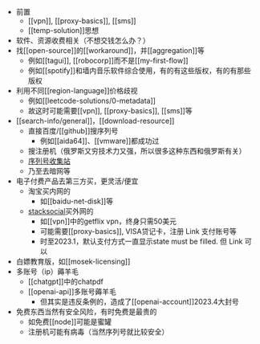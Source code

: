 - 前置
  - [[vpn]], [[proxy-basics]], [[sms]]
  - [[temp-solution]]思想
- 软件、资源收费相关（不想交钱怎么办？）
- 找[[open-source]]的[[workaround]]，并[[aggregation]]等
  - 例如[[tagui]], [[robocorp]]而不是[[my-first-flow]]
  - 例如[[spotify]]和墙内音乐软件综合使用，有的有这些版权，有的有那些版权
- 利用不同[[region-language]]价格歧视
  - 例如[[leetcode-solutions/0-metadata]]
  - 故这时可能需要[[vpn]], [[proxy-basics]], [[sms]]等
- [[search-info/general]]，[[download-resource]]
  - 直接百度/[[github]]搜序列号
    - 例如[[aida64]]、[[vmware]]都成功过
  - 搜注册机（俄罗斯又穷技术力又强，所以很多这种东西和俄罗斯有关）
  - [序列号收集站](https://keypro2.ru)
  - 乃至去暗网等
- 电子付费产品去第三方买，更灵活/便宜
  - 淘宝买内网的
    - 如[[baidu-net-disk]]等
  - [stacksocial](https://stacksocial.com/)买外网的
    - 如[[vpn]]中的getflix vpn，终身只需50美元
    - 可能需要[[proxy-basics]], VISA贷记卡，注册 Link 支付账号等
    - 时至2023.1，默认支付方式一直显示state must be filled. 但 Link 可以
- 白嫖教育版，如[[mosek-licensing]]
- 多账号（ip）薅羊毛
  - [[chatgpt]]中的chatpdf
  - [[openai-api]]多账号薅羊毛
    - 但其实是违反条例的，造成了[[openai-account]]2023.4大封号
- 免费东西当然有安全风险，有时免费是最贵的
  - 如免费[[node]]可能是蜜罐
  - 注册机可能有病毒（当然序列号就比较安全）